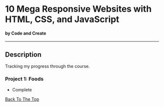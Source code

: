 # 10 Mega Responsive Websites with HTML, CSS, and JavaScript

#### by Code and Create

---

## Description

Tracking my progress through the course.

### Project 1: Foods

- Complete

[Back To The Top](#10-mega-responsive-websites-with-html-css-and-javascript)
